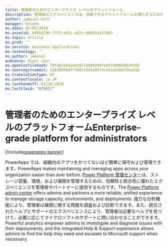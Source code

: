 ```yaml
---
title: 管理者のためのエンタープライズ レベルのプラットフォーム
description: 管理者のエクスペリエンスは、信頼できるプラットフォームを導入するための重要な鍵となります。
author: jamesol-msft
manager: KVivek
ms.date: 02/09/2019
ms.assetid: dd91d290-f7f3-e811-a97c-000d3a137063
ms.topic: article
ms.prod: ''
ms.service: business-applications
ms.technology: ''
ms.author: jamesol
audience: Power user
ms.openlocfilehash: 78fd8cb4a2e618714800268feb97a099d05a0302
ms.sourcegitcommit: 1a61095607f38831541a95f4ceb2a54bb756a41b
ms.translationtype: HT
ms.contentlocale: ja-JP
ms.lasthandoff: 03/20/2019
ms.locfileid: "879627"
---
```

# <a name="enterprise-grade-platform-for-administrators"></a><span data-ttu-id="2952a-103">管理者のためのエンタープライズ レベルのプラットフォーム</span><span class="sxs-lookup"><span data-stu-id="2952a-103">Enterprise-grade platform for administrators</span></span>


[!include[powerapps banner](../includes/powerapps.md)]

<span data-ttu-id="2952a-104">PowerApps では、組織内のアプリをかつてないほど簡単に保守および管理できます。</span><span class="sxs-lookup"><span data-stu-id="2952a-104">PowerApps makes maintaining and managing apps across your organization easier than ever before.</span></span> <span data-ttu-id="2952a-105">[Power Platform 管理センター](https://aka.ms/ppac)は、ストレージ容量、環境、および展開を管理するための、信頼性と統合性に優れたエクスペリエンスを管理者やパートナーに提供するものです。</span><span class="sxs-lookup"><span data-stu-id="2952a-105">The [Power Platform admin center](https://aka.ms/ppac) offers admins and partners a more reliable, unified experience to manage storage capacity, environments, and deployments.</span></span> <span data-ttu-id="2952a-106">強力な分析機能により、管理者は展開に関する問題を調査および診断できます。また、統合されたヘルプとサポートのエクスペリエンスにより、管理者は必要なヘルプを見つけて、必要に応じてマイクロソフトのサポートに問い合わせることができます。</span><span class="sxs-lookup"><span data-stu-id="2952a-106">Powerful analytics empower admins to investigate and diagnose issues with their deployments, and the integrated Help & Support experience allows admins to find the help they need and escalate to Microsoft support when necessary.</span></span>
